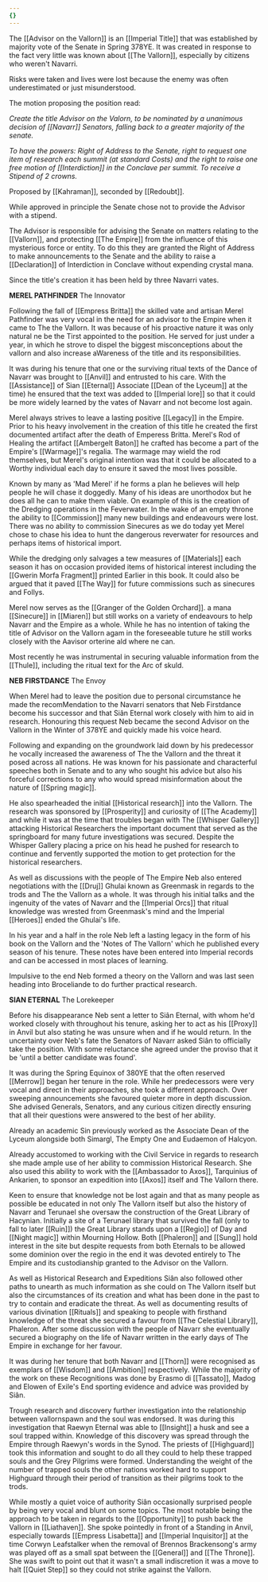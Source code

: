 ```yaml
---
{}
---
```


The [[Advisor on the Vallorn]] is an [[Imperial Title]] that was established by majority vote of the Senate in Spring 378YE. It was created in response to the fact very little was known about [[The Vallorn]], especially by citizens who weren't Navarri.

Risks were taken and lives were lost because the enemy was often underestimated or just misunderstood.

The motion proposing the position read:

*Create the title Advisor on the Valorn, to be nominated by a unanimous decision of [[Navarr]] Senators, falling back to a greater majority of the senate.*

*To have the powers: Right of Address to the Senate, right to request one item of research each summit (at standard Costs) and the right to raise one free motion of [[Interdiction]] in the Conclave per summit. To receive a Stipend of 2 crowns.*

Proposed by [[Kahraman]], seconded by [[Redoubt]].

While approved in principle the Senate chose not to provide the Advisor with a stipend.

The Advisor is responsible for advising the Senate on matters relating to the [[Vallorn]], and protecting [[The Empire]] from the influence of this mysterious force or entity. To do this they are granted the Right of Address to make announcements to the Senate and the ability to raise a [[Declaration]] of Interdiction in Conclave without expending crystal mana.

Since the title's creation it has been held by three Navarri vates.

**MEREL PATHFINDER**
The Innovator

Following the fall of [[Empress Britta]] the skilled vate and artisan Merel Pathfinder was very vocal in the need for an advisor to the Empire when it came to The the Vallorn. It was because of his proactive nature it was only natural ne be the Tirst appointed to the position. He served for just under a year, in which he strove to dispel the biggest misconceptions about the vallorn and also increase aWareness of the title and its responsibilities.

It was during his tenure that one or the surviving ritual texts of the Dance of Navarr was brought to [[Anvil]] and entrusted to his care. With the [[Assistance]] of Sian [[Eternal]] Associate [[Dean of the Lyceum]] at the time) he ensured that the text was added to [[Imperial lore]] so that it could be more widely learned by the vates of Navarr and not become lost again.

Merel always strives to leave a lasting positive [[Legacy]] in the Empire. Prior to his heavy involvement in the creation of this title he created the first documented artifact after the death of Emperess Britta. Merel's Rod of Healing the artifact [[Ambergelt Baton]] he crafted has become a part of the Empire's [[Warmage]]'s regalia. The warmage may wield the rod themselves, but Merel's original intention was that it could be allocated to a Worthy individual each day to ensure it saved the most lives possible.

Known by many as 'Mad Merel' if he forms a plan he believes will help people he will chase it doggedly. Many of his ideas are unorthodox but he does all he can to make them viable. On example of this is the creation of the Dredging operations in the Feverwater. In the wake of an empty throne the ability to [[Commission]] many new buildings and endeavours were lost. There was no ability to commission Sinecures as we do today yet Merel chose to chase his idea to hunt the dangerous reverwater for resources and perhaps items of historical import.

While the dredging only salvages a tew measures of [[Materials]] each season it has on occasion provided items of historical interest including the [[Gwerin Morfa Fragment]] printed Earlier in this book. It could also be argued that it paved [[The Way]] for future commissions such as sinecures and Follys.

Merel now serves as the [[Granger of the Golden Orchard]]. a mana [[Sinecure]] in [[Miaren]] but still works on a variety of endeavours to help Navarr and the Empire as a whole. While he has no intention of taking the title of Advisor on the Vallorn agam in the foreseeable tuture he still works closely with the Aavisor orterine ald where ne can.

Most recently he was instrumental in securing valuable information from the [[Thule]], including the ritual text for the Arc of skuld.

**NEB FIRSTDANCE**
The Envoy

When Merel had to leave the position due to personal circumstance he made the recomMendation to the Navarri senators that Neb Firstdance become his successor and that Siân Eternal work closely with him to aid in research. Honouring this request Neb became the second Advisor on the Vallorn in the Winter of 378YE and quickly made his voice heard.

Following and expanding on the groundwork laid down by his predecessor he vocally increased the awareness of The the Vallorn and the threat it posed across all nations. He was known for his passionate and characterful speeches both in Senate and to any who sought his advice but also his forceful corrections to any who would spread misinformation about the nature of [[Spring magic]].

He also spearheaded the initial [[Historical research]] into the Vallorn. The research was sponsored by [[Prosperity]] and curiosity of [[The Academy]] and while it was at the time that troubles began with The [[Whisper Gallery]] attacking Historical Researchers the important document that served as the springboard for many future investigations was secured. Despite the Whisper Gallery placing a price on his head he pushed for research to continue and fervently supported the motion to get protection for the historical researchers.

As well as discussions with the people of The Empire Neb also entered negotiations with the [[Druj]] Ghulai known as Greenmask in regards to the trods and The the Vallorn as a whole. It was through his initial talks and the ingenuity of the vates of Navarr and the [[Imperial Orcs]] that ritual knowledge was wrested from Greenmask's mind and the Imperial [[Heroes]] ended the Ghulai's life.

In his year and a half in the role Neb left a lasting legacy in the form of his book on the Vallorn and the 'Notes of The Vallorn' which he published every season of his tenure. These notes have been entered into Imperial records and can be accessed in most places of learning.

Impulsive to the end Neb formed a theory on the Vallorn and was last seen heading into Broceliande to do further practical research.

**SIAN ETERNAL**
The Lorekeeper

Before his disappearance Neb sent a letter to Siân Eternal, with whom he'd worked closely with throughout his tenure, asking her to act as his [[Proxy]] in Anvil but also stating he was unsure when and if he would return. In the uncertainty over Neb's fate the Senators of Navarr asked Siân to officially take the position. With some reluctance she agreed under the proviso that it be 'until a better candidate was found'.

It was during the Spring Equinox of 380YE that the often reserved [[Merrow]] began her tenure in the role. While her predecessors were very vocal and direct in their approaches, she took a different approach. Over sweeping announcements she favoured quieter more in depth discussion. She advised Generals, Senators, and any curious citizen directly ensuring that all their questions were answered to the best of her ability.

Already an academic Sin previously worked as the Associate Dean of the Lyceum alongside both Simargl, The Empty One and Eudaemon of Halcyon.

Already accustomed to working with the Civil Service in regards to research she made ample use of her ability to commission Historical Research. She also used this ability to work with the [[Ambassador to Axos]], Tarquinius of Ankarien, to sponsor an expedition into [[Axos]] itself and The Vallorn there.

Keen to ensure that knowledge not be lost again and that as many people as possible be educated in not only The Vallorn itself but also the history of Navarr and Terunael she oversaw the construction of the Great Library of Hacynian. Initially a site of a Terunael library that survived the fall (only to fall to later [[Ruin]]) the Great Library stands upon a [[Regio]] of Day and [[Night magic]] within Mourning Hollow. Both [[Phaleron]] and [[Sung]] hold interest in the site but despite requests from both Eternals to be allowed some dominion over the regio in the end it was devoted entirely to The Empire and its custodianship granted to the Advisor on the Vallorn.

As well as Historical Research and Expeditions Siân also followed other paths to unearth as much information as she could on The Vallorn itself but also the circumstances of its creation and what has been done in the past to try to contain and eradicate the threat. As well as documenting results of various divination [[Rituals]] and speaking to people with firsthand knowledge of the threat she secured a favour from [[The Celestial Library]], Phaleron. After some discussion with the people of Navarr she eventually secured a biography on the life of Navarr written in the early days of The Empire in exchange for her favour.

It was during her tenure that both Navarr and [[Thorn]] were recognised as exemplars of [[Wisdom]] and [[Ambition]] respectively. While the majority of the work on these Recognitions was done by Erasmo di [[Tassato]], Madog and Elowen of Exile's End sporting evidence and advice was provided by Siân.

Trough research and discovery further investigation into the relationship between vallornspawn and the soul was endorsed. It was during this investigation that Raewyn Eternal was able to [[Insight]] a husk and see a soul trapped within. Knowledge of this discovery was spread through the Empire through Raewyn's words in the Synod. The priests of [[Highguard]] took this information and sought to do all they could to help these trapped souls and the Grey Pilgrims were formed. Understanding the weight of the number of trapped souls the other nations worked hard to support Highguard through their period of transition as their pilgrims took to the trods.

While mostly a quiet voice of authority Siân occasionally surprised people by being very vocal and blunt on some topics. The most notable being the approach to be taken in regards to the [[Opportunity]] to push back the Vallorn in [[Liathaven]]. She spoke pointedly in front of a Standing in Anvil, especially towards [[Empress Lisabetta]] and [[Imperial Inquisitor]] at the time Corwyn Leafstalker when the removal of Brennos Brackensong's army was played off as a small spat between the [[General]] and [[The Throne]]. She was swift to point out that it wasn't a small indiscretion it was a move to halt [[Quiet Step]] so they could not strike against the Vallorn.